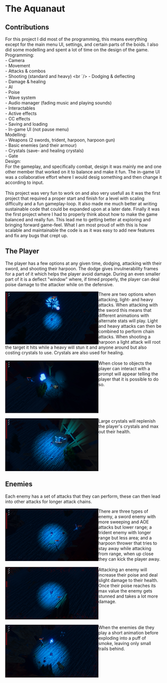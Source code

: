 # The Aquanaut

## Contributions
For this project I did most of the programming, this means everything except for the main menu UI, settings, and certain parts of the boids. I also did some modelling and spent a lot of time on the design of the game. <br/>
Programming: <br/>
    - Camera <br/>
    - Movement <br/>
    - Attacks & combos <br/>
    - Shooting (standard and heavy) <br ´/>
    - Dodging & deflecting <br/>
    - Damage & healing <br/>
    - AI <br/>
    - Poise <br/>
    - Wave system <br/>
    - Audio manager (fading music and playing sounds) <br/>
    - Interactables <br/>
    - Active effects <br/>
    - CC effects <br/>
    - Saving and loading <br/>
    - In-game UI (not pause menu) <br/>
Modelling: <br/>
    - Weapons (2 swords, trident, harpoon, harpoon gun) <br/>
    - Basic enemies (and their armour) <br/>
    - Crystals (save- and healing crystals) <br/>
    - Gate <br/>
Design: <br/>
    For the gameplay, and specifically combat, design it was mainly me and one other member that worked on it to balance and make it fun. The in-game UI was a collaborative effort where I would desig something and then change it according to input. <br/>
<br/>
This project was very fun to work on and also very usefull as it was the first project that required a proper start and finish for a level with scaling difficulty and a fun gameplay-loop. It also made me much better at writing sustainable code that could be expanded upon at a later date. Finally it was the first project where I had to properly think about how to make the game balanced and really fun. This lead me to getting better at exploring and bringing forward game-feel. What I am most proud of with this is how scalable and maintainable the code is as it was easy to add new features and fix any bugs that crept up.

## The Player
The player has a few options at any given time, dodging, attacking with their sword, and shooting their harpoon. The dodge gives invulnerability frames for a part of it which helps the player avoid damage. During an even smaller part of it is a deflect "window" where, if timed properly, the player can deal poise damage to the attacker while on the defensive. <br/>

<img src="The Aquanaut Heavy Harpoon.jpg" align="left" width="300">
There are two options when attacking, light- and heavy attacks. When attacking with the sword this means that different animations with alternate stats will play. Light and heavy attacks can then be combined to perform chain attacks. When shooting a harpoon a light attack will root the target it hits while a heavy will stun it and anyone around but also costing crystals to use. Crystals are also used for healing. <br clear="left"/>
<br/>
<img src="The Aquanaut Interaction.jpg" align="left" width="300">
When close to objects the player can interact with a prompt will appear telling the player that it is possible to do so. <br clear="left" />
<br/>
<img src="The Aquanaut Recharging.jpg" align="left" width="300">
Large crystals will replenish the player's crystals and max out their health. <br clear="left"/>

## Enemies
Each enemy has a set of attacks that they can perform, these can then lead into other attacks for longer attack chains.

<img src="The Aquanaut Combat.jpg" align="left" width="300">
There are three types of enemy, a sword enemy with more sweeping and AOE attacks but lower range; a trident enemy with longer range but less area; and a harpoon thrower that tries to stay away while attacking from range, when up close they can kick the player away. <br clear="left"/>
<br/>
<img src="The Aquanaut Execution.jpg" align="left" width="300">
Attacking an enemy will increase their poise and deal slight damage to their health. Once their poise reaches its max value the enemy gets stunned and takes a lot more damage. <br clear="left" />
<br/>
<img src="The Aquanaut Dead Enemy.jpg" align="left" width="300">
When the enemies die they play a short animation before exploding into a puff of smoke, leaving only small trails behind. <br clear="left"/>